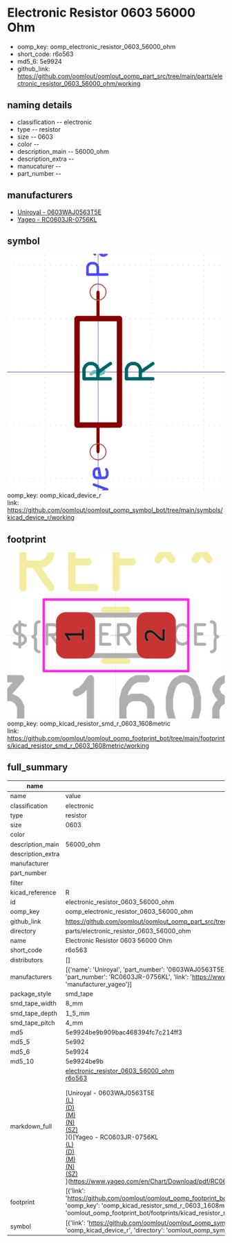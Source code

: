# Electronic Resistor 0603 56000 Ohm

  
* oomp_key: oomp_electronic_resistor_0603_56000_ohm 
* short_code: r6o563
* md5_6: 5e9924  
* github_link: https://github.com/oomlout/oomlout_oomp_part_src/tree/main/parts/electronic_resistor_0603_56000_ohm/working  
## naming details
* classification -- electronic
* type -- resistor
* size -- 0603
* color -- 
* description_main -- 56000_ohm
* description_extra -- 
* manucaturer -- 
* part_number -- 


## manufacturers
* [Uniroyal - 0603WAJ0563T5E]()  
* [Yageo - RC0603JR-0756KL](https://www.yageo.com/en/Chart/Download/pdf/RC0603JR-0756KL)  

## symbol

![](symbol/0/working/working_600.png)  
oomp_key: oomp_kicad_device_r  
link: https://github.com/oomlout/oomlout_oomp_symbol_bot/tree/main/symbols/kicad_device_r/working  

## footprint

![](footprint/0/working/working_600.png)  
oomp_key: oomp_kicad_resistor_smd_r_0603_1608metric  
link: https://github.com/oomlout/oomlout_oomp_footprint_bot/tree/main/footprints/kicad_resistor_smd_r_0603_1608metric/working  

## full_summary
| name | value | 
| --- | --- | 
| name | value | 
| classification | electronic | 
| type | resistor | 
| size | 0603 | 
| color |  | 
| description_main | 56000_ohm | 
| description_extra |  | 
| manufacturer |  | 
| part_number |  | 
| filter |  | 
| kicad_reference | R | 
| id | electronic_resistor_0603_56000_ohm | 
| oomp_key | oomp_electronic_resistor_0603_56000_ohm | 
| github_link | https://github.com/oomlout/oomlout_oomp_part_src/tree/main/parts/electronic_resistor_0603_56000_ohm/working | 
| directory | parts/electronic_resistor_0603_56000_ohm | 
| name | Electronic Resistor 0603 56000 Ohm | 
| short_code | r6o563 | 
| distributors | [] | 
| manufacturers | [{'name': 'Uniroyal', 'part_number': '0603WAJ0563T5E', 'link': '', 'id': 'manufacturer_uniroyal'}, {'name': 'Yageo', 'part_number': 'RC0603JR-0756KL', 'link': 'https://www.yageo.com/en/Chart/Download/pdf/RC0603JR-0756KL', 'id': 'manufacturer_yageo'}] | 
| package_style | smd_tape | 
| smd_tape_width | 8_mm | 
| smd_tape_depth | 1_5_mm | 
| smd_tape_pitch | 4_mm | 
| md5 | 5e9924be9b909bac468394fc7c214ff3 | 
| md5_5 | 5e992 | 
| md5_6 | 5e9924 | 
| md5_10 | 5e9924be9b | 
| markdown_full | [electronic_resistor_0603_56000_ohm](https://github.com/oomlout/oomlout_oomp_part_src/tree/main/parts/electronic_resistor_0603_56000_ohm/working)<br>[r6o563](https://github.com/oomlout/oomlout_oomp_part_src/tree/main/parts/electronic_resistor_0603_56000_ohm/working)<br><br>[Uniroyal - 0603WAJ0563T5E<br>[(L)<br>](https://www.lcsc.com/search?q=0603WAJ0563T5E)[(D)<br>](https://www.digikey.com/en/products?,keywords=0603WAJ0563T5E)[(M)<br>](https://www.mouser.com/Search/Refine?Keyword=0603WAJ0563T5E)[(N)<br>](https://www.newark.com/search?st=0603WAJ0563T5E)[(SZ)<br>](https://so.szlcsc.com/global.html?k=0603WAJ0563T5E)]()[Yageo - RC0603JR-0756KL<br>[(L)<br>](https://www.lcsc.com/search?q=RC0603JR-0756KL)[(D)<br>](https://www.digikey.com/en/products?,keywords=RC0603JR-0756KL)[(M)<br>](https://www.mouser.com/Search/Refine?Keyword=RC0603JR-0756KL)[(N)<br>](https://www.newark.com/search?st=RC0603JR-0756KL)[(SZ)<br>](https://so.szlcsc.com/global.html?k=RC0603JR-0756KL)](https://www.yageo.com/en/Chart/Download/pdf/RC0603JR-0756KL) | 
| footprint | [{'link': 'https://github.com/oomlout/oomlout_oomp_footprint_bot/tree/main/foootprntss/kicad_resistor_smd_r_0603_1608metric', 'oomp_key': 'oomp_kicad_resistor_smd_r_0603_1608metric', 'directory': 'oomlout_oomp_footprint_bot/footprints/kicad_resistor_smd_r_0603_1608metric//working/working.kicad_mod'}] | 
| symbol | [{'link': 'https://github.com/oomlout/oomlout_oomp_symbol_bot/tree/main/symbols/kicad_device_r', 'oomp_key': 'oomp_kicad_device_r', 'directory': 'oomlout_oomp_symbol_bot/symbols/kicad_device_r//working/working.kicad_sym'}] | 
